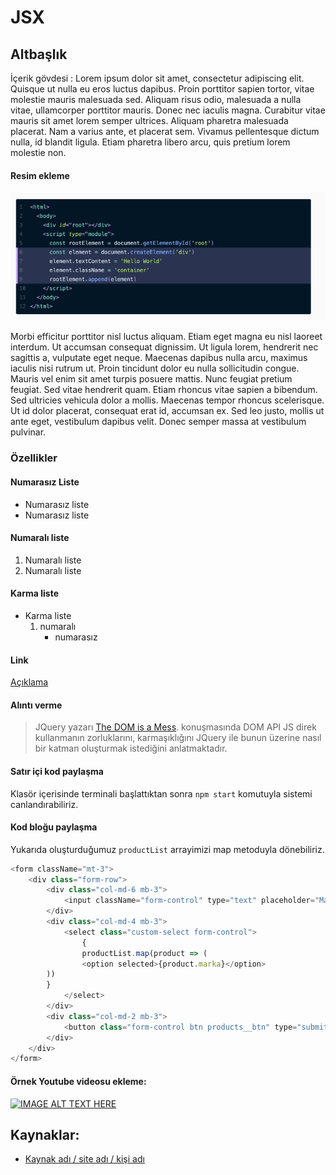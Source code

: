 # JSX


## Altbaşlık

İçerik gövdesi : Lorem ipsum dolor sit amet, consectetur adipiscing elit. Quisque ut nulla eu eros luctus dapibus. Proin porttitor sapien tortor, vitae molestie mauris malesuada sed. Aliquam risus odio, malesuada a nulla vitae, ullamcorper porttitor mauris. Donec nec iaculis magna. Curabitur vitae mauris sit amet lorem semper ultrices. Aliquam pharetra malesuada placerat. Nam a varius ante, et placerat sem. Vivamus pellentesque dictum nulla, id blandit ligula. Etiam pharetra libero arcu, quis pretium lorem molestie non.

#### Resim ekleme

![Alt başlık](figures/jsx_1.png)

Morbi efficitur porttitor nisl luctus aliquam. Etiam eget magna eu nisl laoreet interdum. Ut accumsan consequat dignissim. Ut ligula lorem, hendrerit nec sagittis a, vulputate eget neque. Maecenas dapibus nulla arcu, maximus iaculis nisi rutrum ut. Proin tincidunt dolor eu nulla sollicitudin congue. Mauris vel enim sit amet turpis posuere mattis. Nunc feugiat pretium feugiat. Sed vitae hendrerit quam. Etiam rhoncus vitae sapien a bibendum. Sed ultricies vehicula dolor a mollis. Maecenas tempor rhoncus scelerisque. Ut id dolor placerat, consequat erat id, accumsan ex. Sed leo justo, mollis ut ante eget, vestibulum dapibus velit. Donec semper massa at vestibulum pulvinar.

### Özellikler

#### Numarasız Liste

* Numarasız liste
* Numarasız liste

#### Numaralı liste

1. Numaralı liste
2. Numaralı liste

#### Karma liste 

* Karma liste 
  1. numaralı
     * numarasız

#### Link

[Açıklama](http://LİNK)

#### Alıntı verme

> JQuery yazarı [The DOM is a Mess](https://www.youtube.com/watch?v=dgI52y27O_I). konuşmasında DOM API JS direk kullanmanın zorluklarını, karmaşıklığını JQuery ile bunun üzerine nasıl bir katman oluşturmak istediğini anlatmaktadır.

#### Satır içi kod paylaşma

Klasör içerisinde terminali başlattıktan sonra `npm start` komutuyla sistemi canlandırabiliriz.

#### Kod bloğu paylaşma

Yukarıda oluşturduğumuz `productList` arrayimizi map metoduyla dönebiliriz.

```JavaScript
<form className="mt-3">
    <div class="form-row">
        <div class="col-md-6 mb-3">
            <input className="form-control" type="text" placeholder="Marka, model arayın." aria-label="Search" />
        </div>
        <div class="col-md-4 mb-3">
            <select class="custom-select form-control">
                {
                productList.map(product => (                        
                <option selected>{product.marka}</option>
        ))
        }
            </select>
        </div>
        <div class="col-md-2 mb-3">
            <button class="form-control btn products__btn" type="submit">Filtrele</button>
        </div>
	</div>
</form>
```



#### Örnek Youtube videosu ekleme:

[![IMAGE ALT TEXT HERE](https://img.youtube.com/vi/jT1HmJa73mw/0.jpg)](https://www.youtube.com/watch?v=jT1HmJa73mw)

## Kaynaklar: 

* [Kaynak adı / site adı / kişi adı](http://#)
